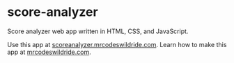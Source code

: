 # score-analyzer

Score analyzer web app written in HTML, CSS, and JavaScript.

Use this app at [scoreanalyzer.mrcodeswildride.com](https://scoreanalyzer.mrcodeswildride.com/).
Learn how to make this app at [mrcodeswildride.com](https://www.mrcodeswildride.com/).
